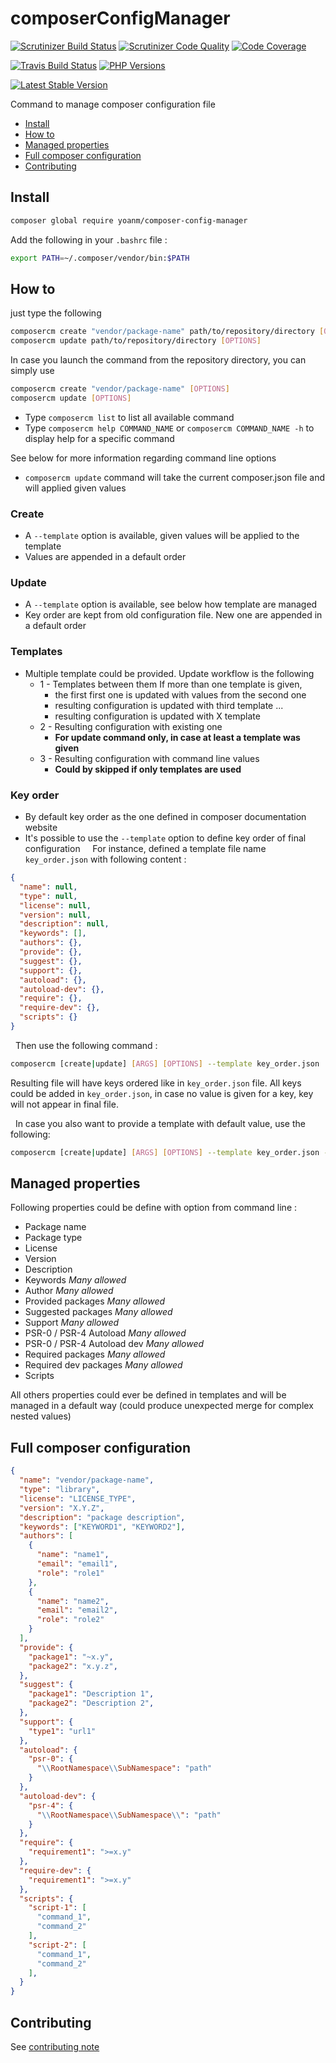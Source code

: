 # composerConfigManager
[![Scrutinizer Build Status](https://img.shields.io/scrutinizer/build/g/yoanm/composerConfigManager.svg?label=Scrutinizer)](https://scrutinizer-ci.com/g/yoanm/composerConfigManager/?branch=master) [![Scrutinizer Code Quality](https://img.shields.io/scrutinizer/g/yoanm/composerConfigManager.svg?label=Code%20quality)](https://scrutinizer-ci.com/g/yoanm/composerConfigManager/?branch=master) [![Code Coverage](https://img.shields.io/scrutinizer/coverage/g/yoanm/composerConfigManager.svg?label=Coverage)](https://scrutinizer-ci.com/g/yoanm/composerConfigManager/?branch=master)

[![Travis Build Status](https://img.shields.io/travis/yoanm/composerConfigManager/master.svg?label=travis)](https://travis-ci.org/yoanm/composerConfigManager) [![PHP Versions](https://img.shields.io/badge/php-5.5%20%2F%205.6%20%2F%207.0-8892BF.svg)](https://php.net/)

[![Latest Stable Version](https://img.shields.io/packagist/v/yoanm/composer-config-manager.svg)](https://packagist.org/packages/yoanm/composer-config-manager)

Command to manage composer configuration file

  * [Install](#install)
  * [How to](#how-to)
  * [Managed properties](#managed-properties)
  * [Full composer configuration](#full-composer-configuration)
  * [Contributing](#contributing)

<a name="install"></a>
## Install
```bash
composer global require yoanm/composer-config-manager
```
 Add the following in your `.bashrc` file : 
```bash
export PATH=~/.composer/vendor/bin:$PATH 
```

<a name="how-to"></a>
## How to

just type the following
```bash
composercm create "vendor/package-name" path/to/repository/directory [OPTIONS]
composercm update path/to/repository/directory [OPTIONS]
```

In case you launch the command from the repository directory, you can simply use 
```bash
composercm create "vendor/package-name" [OPTIONS]
composercm update [OPTIONS]
```

  * Type `composercm list` to list all available command
  * Type `composercm help COMMAND_NAME` or `composercm COMMAND_NAME -h` to display help for a specific command

See below for more information regarding command line options

 * `composercm update` command will take the current composer.json file and will applied given values
 
 ### Create
 * A `--template` option is available, given values will be applied to the template
 * Values are appended in a default order
   
### Update
 * A `--template` option is available, see below how template are managed
 * Key order are kept from old configuration file. New one are appended in a default order
 
### Templates

 * Multiple template could be provided. Update workflow is the following
   * 1 - Templates between them
     If more than one template is given, 
     * the first first one is updated with values from the second one
     * resulting configuration is updated with third template
     ...
     * resulting configuration is updated with X template
   * 2 - Resulting configuration with existing one 
     * **For update command only, in case at least a template was given**
   * 3 - Resulting configuration with command line values
     * **Could by skipped if only templates are used**

### Key order

 * By default key order as the one defined in composer documentation website
 * It's possible to use the `--template` option to define key order of final configuration
   
   For instance, defined a template file name `key_order.json` with following content : 
   
 ```json
 {
   "name": null,
   "type": null,
   "license": null,
   "version": null,
   "description": null,
   "keywords": [],
   "authors": {},
   "provide": {},
   "suggest": {},
   "support": {},
   "autoload": {},
   "autoload-dev": {},
   "require": {},
   "require-dev": {},
   "scripts": {}
 }
 ```

   Then use the following command : 

 ```bash
 composercm [create|update] [ARGS] [OPTIONS] --template key_order.json
 ```

   Resulting file will have keys ordered like in `key_order.json` file. All keys could be added in `key_order.json`, in case no value is given for a key, key will not appear in final file.
   
   In case you also want to provide a template with default value, use the following:
   
 ```bash
 composercm [create|update] [ARGS] [OPTIONS] --template key_order.json --template default_values.json [--template another.json]
 ```

<a name="managed-properties"></a>
## Managed properties

Following properties could be define with option from command line : 

  * Package name
  * Package type
  * License
  * Version
  * Description
  * Keywords *Many allowed*
  * Author *Many allowed*  
  * Provided packages *Many allowed*
  * Suggested packages *Many allowed*
  * Support *Many allowed*
  * PSR-0 / PSR-4 Autoload *Many allowed*
  * PSR-0 / PSR-4 Autoload dev *Many allowed*
  * Required packages *Many allowed*
  * Required dev packages *Many allowed*
  * Scripts
  
All others properties could ever be defined in templates and will be managed in a default way (could produce unexpected merge for complex nested values)

<a name="full-composer-configuration"></a>
## Full composer configuration

```json
{
  "name": "vendor/package-name",
  "type": "library",
  "license": "LICENSE_TYPE",
  "version": "X.Y.Z",
  "description": "package description",
  "keywords": ["KEYWORD1", "KEYWORD2"],
  "authors": [
    {
      "name": "name1",
      "email": "email1",
      "role": "role1"
    },
    {
      "name": "name2",
      "email": "email2",
      "role": "role2"
    }
  ],
  "provide": {
    "package1": "~x.y",
    "package2": "x.y.z",
  },
  "suggest": {
    "package1": "Description 1",
    "package2": "Description 2",
  },
  "support": {
    "type1": "url1"
  },
  "autoload": {
    "psr-0": {
      "\\RootNamespace\\SubNamespace": "path"
    }
  },
  "autoload-dev": {
    "psr-4": {
      "\\RootNamespace\\SubNamespace\\": "path"
    }
  },
  "require": {
    "requirement1": ">=x.y"
  },
  "require-dev": {
    "requirement1": ">=x.y"
  },
  "scripts": {
    "script-1": [
      "command_1",
      "command_2"
    ],
    "script-2": [
      "command_1",
      "command_2"
    ],
  }
}

```

<a name="contributing"></a>
## Contributing
See [contributing note](./CONTRIBUTING.md)
